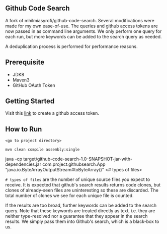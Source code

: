 ## Github Code Search
A fork of mhilmiasyrofi/github-code-search.
Several modifications were made for my own ease-of-use. The queries and github access tokens are now passed in as command line arguments.
We only perform one query for each run, but more keywords can be added to the search query as needed.

A deduplication process is performed for performance reasons. 

## Prerequisite

- JDK8
- Maven3
- GitHub OAuth Token

## Getting Started

Visit this [link](https://github.com/settings/tokens) to create a github access token. 


## How to Run

```
<go to project directory>

mvn clean compile assembly:single

```



java -cp target/github-code-search-1.0-SNAPSHOT-jar-with-dependencies.jar com.project.githubsearch.App "java.io.ByteArrayOutputStream#toByteArray()" <# types of files> <access token>

`# types of files` are the number of unique source files you expect to receive. It is expected that github's search results returns code clones, 
but clones of already-seen files are uninteresting so these are discarded. The total number of clones we see for each unique file is counted.

If the results are too broad, further keywords can be added to the search query. Note that these keywords are treated directly as text, i.e. they are neither type-resolved nor a guarantee that they appear in the search results. We simply pass them into Github's search, which is a black-box to us.


